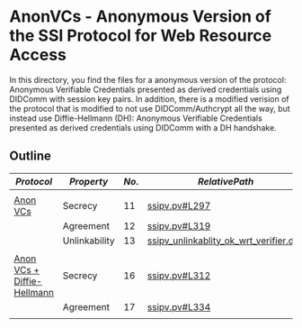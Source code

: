 # AnonVCs - Anonymous Version of the SSI Protocol for Web Resource Access

In this directory, you find the files for a anonymous version of the protocol:
Anonymous Verifiable Credentials presented as derived credentials using DIDComm with session key pairs.
In addition, there is a modified verision of the protocol that is modified to not use DIDComm/Authcrypt all the way, but instead use Diffie-Hellmann (DH): Anonymous Verifiable Credentials presented as derived credentials using DIDComm with a DH handshake.

## Outline

$Protocol$ | $Property$ | $No.$ | $Relative Path$ | $OK$ | $Attack$ 
---|---|---|---|---|---
|||||
[Anon VCs](DIDComm/) | Secrecy | 11 | [ssipv.pv#L297](DIDComm/ssipv.pv#L297) |  [x]  | [ ]
 | | Agreement | 12 | [ssipv.pv#L319](DIDComm/ssipv.pv#L319) |  [x]  | [ ]
| | Unlinkability | 13 | [ssipv_unlinkablity_ok_wrt_verifier.dps](DIDComm/ssipv_unlinkablity_ok_wrt_verifier.dps) |  [x]  | [ ]
|||||
[Anon VCs + Diffie-Hellmann](DIDComm%2BDH/) | Secrecy | 16 | [ssipv.pv#L312](DIDComm%2BDH/ssipv.pv#L312) |  [x]  | [ ]
 | | Agreement | 17 | [ssipv.pv#L334](DIDComm%2BDH/ssipv.pv#L334) |  [x]  | [ ]
|||||